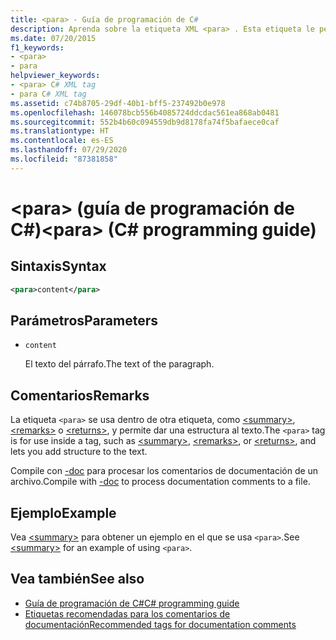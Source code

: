 ```yaml
---
title: <para> - Guía de programación de C#
description: Aprenda sobre la etiqueta XML <para> . Esta etiqueta le permite agregar la estructura al texto de otra etiqueta, como <summary>, <remarks>o <returns>.
ms.date: 07/20/2015
f1_keywords:
- <para>
- para
helpviewer_keywords:
- <para> C# XML tag
- para C# XML tag
ms.assetid: c74b8705-29df-40b1-bff5-237492b0e978
ms.openlocfilehash: 146078bcb556b4085724ddcdac561ea868ab0481
ms.sourcegitcommit: 552b4b60c094559db9d8178fa74f5bafaece0caf
ms.translationtype: HT
ms.contentlocale: es-ES
ms.lasthandoff: 07/29/2020
ms.locfileid: "87381858"
---
```

# <a name="para-c-programming-guide"></a><span data-ttu-id="85d4f-108">\<para> (guía de programación de C#)</span><span class="sxs-lookup"><span data-stu-id="85d4f-108">\<para> (C# programming guide)</span></span>

## <a name="syntax"></a><span data-ttu-id="85d4f-109">Sintaxis</span><span class="sxs-lookup"><span data-stu-id="85d4f-109">Syntax</span></span>

```xml
<para>content</para>
```

## <a name="parameters"></a><span data-ttu-id="85d4f-110">Parámetros</span><span class="sxs-lookup"><span data-stu-id="85d4f-110">Parameters</span></span>

- `content`

  <span data-ttu-id="85d4f-111">El texto del párrafo.</span><span class="sxs-lookup"><span data-stu-id="85d4f-111">The text of the paragraph.</span></span>

## <a name="remarks"></a><span data-ttu-id="85d4f-112">Comentarios</span><span class="sxs-lookup"><span data-stu-id="85d4f-112">Remarks</span></span>

<span data-ttu-id="85d4f-113">La etiqueta `<para>` se usa dentro de otra etiqueta, como [\<summary>](./summary.md), [\<remarks>](./remarks.md) o [\<returns>](./returns.md), y permite dar una estructura al texto.</span><span class="sxs-lookup"><span data-stu-id="85d4f-113">The `<para>` tag is for use inside a tag, such as [\<summary>](./summary.md), [\<remarks>](./remarks.md), or [\<returns>](./returns.md), and lets you add structure to the text.</span></span>

<span data-ttu-id="85d4f-114">Compile con [-doc](../../language-reference/compiler-options/doc-compiler-option.md) para procesar los comentarios de documentación de un archivo.</span><span class="sxs-lookup"><span data-stu-id="85d4f-114">Compile with [-doc](../../language-reference/compiler-options/doc-compiler-option.md) to process documentation comments to a file.</span></span>

## <a name="example"></a><span data-ttu-id="85d4f-115">Ejemplo</span><span class="sxs-lookup"><span data-stu-id="85d4f-115">Example</span></span>

<span data-ttu-id="85d4f-116">Vea [\<summary>](./summary.md) para obtener un ejemplo en el que se usa `<para>`.</span><span class="sxs-lookup"><span data-stu-id="85d4f-116">See [\<summary>](./summary.md) for an example of using `<para>`.</span></span>

## <a name="see-also"></a><span data-ttu-id="85d4f-117">Vea también</span><span class="sxs-lookup"><span data-stu-id="85d4f-117">See also</span></span>

- [<span data-ttu-id="85d4f-118">Guía de programación de C#</span><span class="sxs-lookup"><span data-stu-id="85d4f-118">C# programming guide</span></span>](../index.md)
- [<span data-ttu-id="85d4f-119">Etiquetas recomendadas para los comentarios de documentación</span><span class="sxs-lookup"><span data-stu-id="85d4f-119">Recommended tags for documentation comments</span></span>](./recommended-tags-for-documentation-comments.md)
